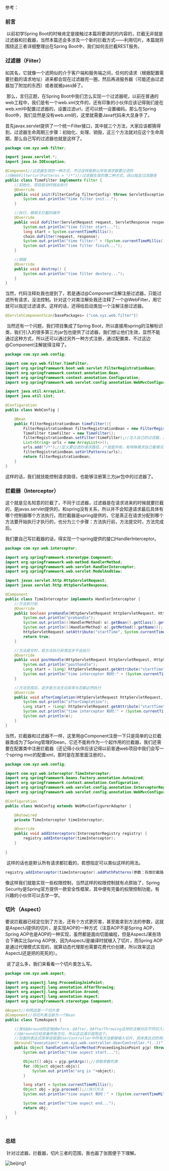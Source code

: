 参考：



### 前言

​	以前初学Spring Boot的时候肯定是接触过本篇将要讲的的内容的，拦截无非就是过滤器和拦截器，当然本篇还会多涉及一个新的拦截方式——利用切片。本篇就将围绕这三者详细整理出在Spring Boot中，我们如何去拦截REST服务。



### 过滤器（Fiiter）

​	如其名，它就像一个滤网似的介于客户端和服务端之间，任何的请求（根据配置需要拦截的请求地址）进来都会现在过滤器兜一圈，然后再进服务器（可能还由过滤器加了附加的东西）或者就被pass掉了。

​	那么，言归正题，在Spring Boot中我们怎么实现一个过滤器呢，以前在普通的web工程中，我们是有一个web.xml文件的，还有印象的小伙伴应该记得我们是在web.xml中配置过滤器的，设置过滤url，还可以统一设置编码。那么在Spring Boot中，我们显然是没有web.xml的，这里就需要Java代码来大显身手了。

​	首先javax.servlet提供了一个统一Filter接口，其中就三个方法，大家应该都猜得到，过滤器生命周期三步骤：初始化、处理、销毁，这三个方法就对应这个生命周期，那么自己写的过滤器也就是这样了。

```java
package com.xyz.web.filter;

import javax.servlet.*;
import java.io.IOException;

@Component//过滤器生效的一种方式，不过这样是默认所有请求都要过滤的
//@WebFilter(urlPatterns = "/*")//过滤器生效的第二种方式，阔以指定过滤路径
public class TimeFilter implements Filter {
    //初始化，项目启动时就会执行
    @Override
    public void init(FilterConfig filterConfig) throws ServletException {
        System.out.println("time filter init...");
    }

    //执行，做相关拦截的操作
    @Override
    public void doFilter(ServletRequest request, ServletResponse response, FilterChain chain) throws IOException, ServletException {
        System.out.println("time filter start...");
        long start = System.currentTimeMillis();
        chain.doFilter(request, response);
        System.out.println("time filter:" + (System.currentTimeMillis() - start));
        System.out.println("time filter finish...");
    }

    //销毁
    @Override
    public void destroy() {
        System.out.println("time filter destory...");
    }
}

```

​	当然，代码注释处我也提到了，若是通过@Component注解注册过滤器，只能过滤所有请求，没法控制。针对这个对类注解处我还注释了一个@WebFilter，用它就可以指定过滤请求。这样的话，还得给启动类加一个注解注册过滤器。

```java
@ServletComponentScan(basePackages= {"com.xyz.web.filter"})
```

​	当然还有一个问题，我们项目集成了Spring Boot，所以直接用spring的注解标识类，我们引入的很多第三方jar包也提供了过滤器，我们想让他们生效，显然不能通过这种方式，所以还可以通过另外一种方式注册，通过配置类，不过这边@Component注解就得注释了。

```java
package com.xyz.web.config;

import com.xyz.web.filter.TimeFilter;
import org.springframework.boot.web.servlet.FilterRegistrationBean;
import org.springframework.context.annotation.Bean;
import org.springframework.context.annotation.Configuration;
import org.springframework.web.servlet.config.annotation.WebMvcConfigurerAdapter;

import java.util.ArrayList;
import java.util.List;

@Configuration
public class WebConfig {

    @Bean
    public FilterRegistrationBean timeFilter(){
        FilterRegistrationBean filterRegistrationBean = new FilterRegistrationBean();
        TimeFilter timeFilter = new TimeFilter();
        filterRegistrationBean.setFilter(timeFilter);//注入自己的过滤器，第三方过滤器
        List<String> urls = new ArrayList<>();
        urls.add("/*");//定义要过滤的请求路径，/*就是所有，有特殊需求自己看情况
        filterRegistrationBean.setUrlPatterns(urls);
        return filterRegistrationBean;
    }
}

```

​	这样的话，我们就技能控制请求路径，也能够注册第三方jar包中的过滤器了。



### 拦截器（Interceptor）

​	这个就是见名知意的拦截了，不同于过滤器，过滤器是在请求进来的时候就要拦截的，是javax.servlet提供的，和spring没有关系，所以并不会知道请求最后具体有哪个控制器哪个方法执行。而拦截器是spring提供的，它是真正在请求分配到哪个方法要开始执行才执行的，也分为三个步骤：方法执行前，方法提交时，方法完成后。

​	我们要自己写拦截器的话，得实现一个spring提供的接口HandlerInterceptor。

```java
package com.xyz.web.interceptor;

import org.springframework.stereotype.Component;
import org.springframework.web.method.HandlerMethod;
import org.springframework.web.servlet.HandlerInterceptor;
import org.springframework.web.servlet.ModelAndView;

import javax.servlet.http.HttpServletRequest;
import javax.servlet.http.HttpServletResponse;

@Component
public class TimeInterceptor implements HandlerInterceptor {
    //方法执行前
    @Override
    public boolean preHandle(HttpServletRequest httpServletRequest, HttpServletResponse httpServletResponse, Object o) throws Exception {
        System.out.println("prehandle");
        System.out.println(((HandlerMethod) o).getBean().getClass().getName());
        System.out.println(((HandlerMethod) o).getMethod().getName());
        httpServletRequest.setAttribute("startTime", System.currentTimeMillis());
        return true;
    }

    //方法提交时，若方法执行异常这步不会执行
    @Override
    public void postHandle(HttpServletRequest httpServletRequest, HttpServletResponse httpServletResponse, Object o, ModelAndView modelAndView) throws Exception {
        System.out.println("posthandle");
        Long start = (Long) httpServletRequest.getAttribute("startTime");
        System.out.println("time interceptor 耗时:" + (System.currentTimeMillis() - start));
    }

    //方法完成后，这步是方法无论异常与否都必然执行
    @Override
    public void afterCompletion(HttpServletRequest httpServletRequest, HttpServletResponse httpServletResponse, Object o, Exception e) throws Exception {
        System.out.println("afterCompletion");
        Long start = (Long) httpServletRequest.getAttribute("startTime");
        System.out.println("time interceptor 耗时:" + (System.currentTimeMillis() - start));
        System.out.println(e);
    }
}

```

​	当然，拦截器和过滤器不一样，这里用@Component注册一下只是简单的让拦截器类成为了Spring管理的bean，它还不能称作为一个起作用的拦截器，我们还需要在配置类中注册拦截器（还记得小伙伴应该记得以前普通web项目中我们会写一个spring mvc的配置xml，那时是在那里面注册的）。

```java
package com.xyz.web.config;

import com.xyz.web.interceptor.TimeInterceptor;
import org.springframework.beans.factory.annotation.Autowired;
import org.springframework.context.annotation.Configuration;
import org.springframework.web.servlet.config.annotation.InterceptorRegistry;
import org.springframework.web.servlet.config.annotation.WebMvcConfigurerAdapter;

@Configuration
public class WebConfig extends WebMvcConfigurerAdapter {

    @Autowired
    private TimeInterceptor timeInterceptor;

    @Override
    public void addInterceptors(InterceptorRegistry registry) {
        registry.addInterceptor(timeInterceptor);
    }
    
}

```

​	这样的话也是默认所有请求都拦截的，若想指定可以类似这样的用法。

```java
registry.addInterceptor(timeInterceptor).addPathPatterns(参数：存放拦截路径的字符串数组).excludePathPatterns(参数：存放不拦截路径的字符串数组);
```

​	像这样我们就能实现一些权限控制，当然这样的权限控制就有点原始了，Spring Security是Spring官方提供一款安全性框架，其中便有完备的权限控制功能，有兴趣的小伙伴可以去学一学。



### 切片（Aspect）

​	要说拦截器已经定位到了方法，还有个方式更厉害，甚至能拿到方法的参数，这就是AspectJ提供的切片，是实现AOP的一种方式（注意AOP不是Spring AOP，Spring AOP也是AOP的一种实现，虽然都是面向切面编程，但是AspectJ某些场合下确实比Spring AOP快，因为AspectJ是编译时就植入了切片，而Spring AOP是通过代理模式实现的，就算动态代理那也需要花费代价创建，所以效率这边AspectJ还是把的死死的）。

​	说了这么多，我们来看看一个切片类怎么写。

```java
package com.xyz.web.aspect;

import org.aspectj.lang.ProceedingJoinPoint;
import org.aspectj.lang.annotation.AfterThrowing;
import org.aspectj.lang.annotation.Around;
import org.aspectj.lang.annotation.Aspect;
import org.springframework.stereotype.Component;

@Aspect//标明这是一个切片类
@Component//将切片类注册为一个Bean
public class TimeAspect {

    //类似@Around的还有@Before，@After，@AfterThrowing这样的注解对应不同切入地点，
    //@Around已经具备所有方位，所以这边演示就用这个。
    //后面的表达式简单说就是UserController中所有方法都被植入切片，具体表达式的用法可以去查
    @Around("execution(* com.xyz.web.controller.UserController.*(..))")
    public Object handleControllerMethod(ProceedingJoinPoint pjp) throws Throwable {
        System.out.println("time aspect start...");

        Object[] objs = pjp.getArgs();//获取参数列表
        for (Object object:objs){
            System.out.println("arg is "+object);
        }

        long start = System.currentTimeMillis();
        Object obj = pjp.proceed();//执行方法
        System.out.println("time aspect 耗时：" + (System.currentTimeMillis() - start));

        System.out.println("time aspect end...");
        return obj;
    }
}
```

​	

### 总结

​	针对过滤器，拦截器，切片三者的范围，我也画了张图便于下理解。

![beijing1](https://raw.githubusercontent.com/jlbluluai/notesOfXyz/master/img/framework/springboot/sbfia001.png)

